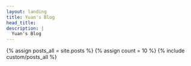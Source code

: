 ```yaml
---
layout: landing
title: Yuan's Blog
head_title: 
description: |
  Yuan's Blog
---
```


<div>
{% assign posts_all = site.posts %}
{% assign count = 10 %}
{% include custom/posts_all %}
</div>
